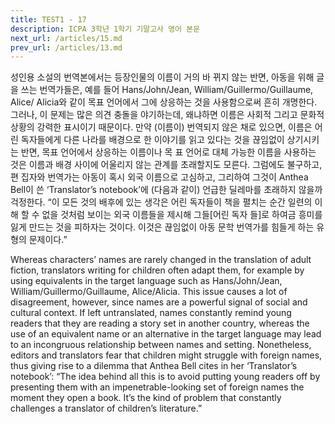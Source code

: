 ```yaml
---
title: TEST1 - 17
description: ICPA 3학년 1학기 기말고사 영어 본문
next_url: /articles/15.md
prev_url: /articles/13.md
---
```


성인용 소설의 번역본에서는 등장인물의 이름이 거의 바 뀌지 않는 반면, 아동을 위해 글을 쓰는 번역가들은, 예를 들어 Hans/John/Jean, William/Guillermo/Guillaume, Alice/ Alicia와 같이 목표 언어에서 그에 상응하는 것을 사용함으로써 흔히 개명한다. 그러나, 이 문제는 많은 의견 충돌을 야기하는데, 왜냐하면 이름은 사회적 그리고 문화적 상황의 강력한 표시이기 때문이다. 만약 (이름이) 번역되지 않은 채로 있으면, 이름은 어린 독자들에게 다른 나라를 배경으로 한 이야기를 읽고 있다는 것을 끊임없이 상기시키는 반면, 목표 언어에서 상응하는 이름이나 목 표 언어로 대체 가능한 이름을 사용하는 것은 이름과 배경 사이에 어울리지 않는 관계를 초래할지도 모른다. 그럼에도 불구하고, 편 집자와 번역가는 아동이 혹시 외국 이름으로 고심하고, 그리하여 그것이 Anthea Bell이 쓴 ‘Translator’s notebook’에 (다음과 같이) 언급한 딜레마를 초래하지 않을까 걱정한다. “이 모든 것의 배후에 있는 생각은 어린 독자들이 책을 펼치는 순간 일련의 이해 할 수 없을 것처럼 보이는 외국 이름들을 제시해 그들[어린 독자 들]로 하여금 흥미를 잃게 만드는 것을 피하자는 것이다. 이것은 끊임없이 아동 문학 번역가를 힘들게 하는 유형의 문제이다.”

Whereas characters’ names are rarely changed in the translation of adult fiction, translators writing for children often adapt them, for example by using equivalents in the target language such as Hans/John/Jean, William/Guillermo/Guillaume, Alice/Alicia. This issue causes a lot of disagreement, however, since names are a powerful signal of social and cultural context. If left untranslated, names constantly remind young readers that they are reading a story set in another country, whereas the use of an equivalent name or an alternative in the target language may lead to an incongruous relationship between names and setting. Nonetheless, editors and translators fear that children might struggle with foreign names, thus giving rise to a dilemma that Anthea Bell cites in her ‘Translator’s notebook’: “The idea behind all this is to avoid putting young readers off by presenting them with an impenetrable-looking set of foreign names the moment they open a book. It’s the kind of problem that constantly challenges a translator of children’s literature.”
